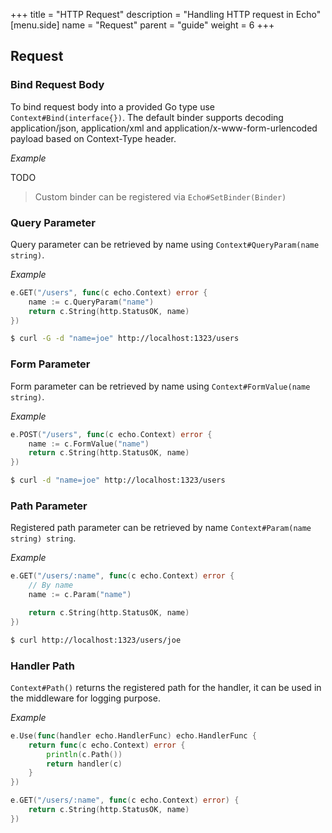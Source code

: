 +++
title = "HTTP Request"
description = "Handling HTTP request in Echo"
[menu.side]
  name = "Request"
  parent = "guide"
  weight = 6
+++

## Request

### Bind Request Body

To bind request body into a provided Go type use `Context#Bind(interface{})`.
The default binder supports decoding application/json, application/xml and
application/x-www-form-urlencoded payload based on Context-Type header.

*Example*

TODO

> Custom binder can be registered via `Echo#SetBinder(Binder)`

### Query Parameter

Query parameter can be retrieved by name using `Context#QueryParam(name string)`.

*Example*

```go
e.GET("/users", func(c echo.Context) error {
	name := c.QueryParam("name")
	return c.String(http.StatusOK, name)
})
```

```sh
$ curl -G -d "name=joe" http://localhost:1323/users
```

### Form Parameter

Form parameter can be retrieved by name using `Context#FormValue(name string)`.

*Example*

```go
e.POST("/users", func(c echo.Context) error {
	name := c.FormValue("name")
	return c.String(http.StatusOK, name)
})
```

```sh
$ curl -d "name=joe" http://localhost:1323/users
```

### Path Parameter

Registered path parameter can be retrieved by name `Context#Param(name string) string`.

*Example*

```go
e.GET("/users/:name", func(c echo.Context) error {
	// By name
	name := c.Param("name")

	return c.String(http.StatusOK, name)
})
```

```sh
$ curl http://localhost:1323/users/joe
```


### Handler Path

`Context#Path()` returns the registered path for the handler, it can be used in the
middleware for logging purpose.

*Example*

```go
e.Use(func(handler echo.HandlerFunc) echo.HandlerFunc {
	return func(c echo.Context) error {
		println(c.Path())
		return handler(c)
	}
})

e.GET("/users/:name", func(c echo.Context) error) {
    return c.String(http.StatusOK, name)
})
```
